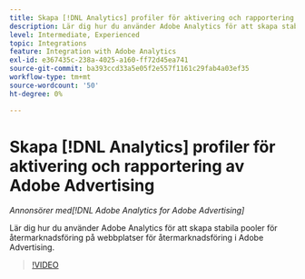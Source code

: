 ```yaml
---
title: Skapa [!DNL Analytics] profiler för aktivering och rapportering av Adobe Advertising
description: Lär dig hur du använder Adobe Analytics för att skapa stabila pooler för återmarknadsföring på webbplatser för återmarknadsföring i Adobe Advertising.
level: Intermediate, Experienced
topic: Integrations
feature: Integration with Adobe Analytics
exl-id: e367435c-238a-4025-a160-ff72d45ea741
source-git-commit: ba393ccd33a5e05f2e557f1161c29fab4a03ef35
workflow-type: tm+mt
source-wordcount: '50'
ht-degree: 0%

---
```


# Skapa [!DNL Analytics] profiler för aktivering och rapportering av Adobe Advertising

*Annonsörer med[!DNL Adobe Analytics for Adobe Advertising]*

Lär dig hur du använder Adobe Analytics för att skapa stabila pooler för återmarknadsföring på webbplatser för återmarknadsföring i Adobe Advertising.

>[!VIDEO](https://video.tv.adobe.com/v/33503)
